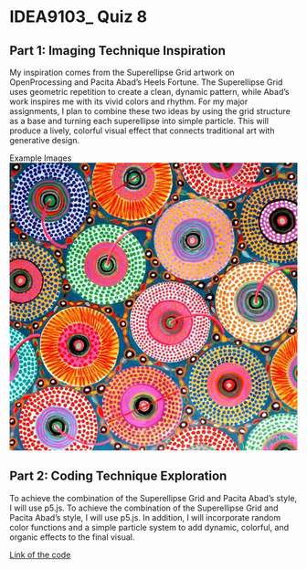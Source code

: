 # IDEA9103_ Quiz 8

## Part 1: Imaging Technique Inspiration

My inspiration comes from the Superellipse Grid artwork on OpenProcessing and Pacita Abad’s Heels Fortune. The Superellipse Grid uses geometric repetition to create a clean, dynamic pattern, while Abad’s work inspires me with its vivid colors and rhythm. For my major assignments, I plan to combine these two ideas by using the grid structure as a base and turning each superellipse into simple particle. This will produce a lively, colorful visual effect that connects traditional art with generative design.


Example Images  
![Example 1](Images/f63c3a0c3ea95758f7c582dd3d0fbc0a--wheel-of-fortune-oil-on-canvas.jpg)


## Part 2: Coding Technique Exploration

To achieve the combination of the Superellipse Grid and Pacita Abad’s style, I will use p5.js. To achieve the combination of the Superellipse Grid and Pacita Abad’s style, I will use p5.js. In addition, I will incorporate random color functions and a simple particle system to add dynamic, colorful, and organic effects to the final visual.


[Link of the code](https://openprocessing.org/sketch/2685985)
